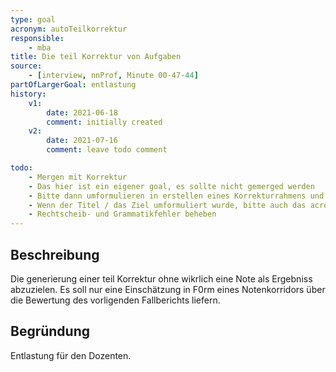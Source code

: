 ```yaml
---
type: goal
acronym: autoTeilkorrektur
responsible:
    - mba
title: Die teil Korrektur von Aufgaben
source:
    - [interview, nnProf, Minute 00-47-44]
partOfLargerGoal: entlastung
history:
    v1:
        date: 2021-06-18
        comment: initially created
    v2:
        date: 2021-07-16
        comment: leave todo comment 

todo:
    - Mergen mit Korrektur
    - Das hier ist ein eigener goal, es sollte nicht gemerged werden
    - Bitte dann umformulieren in erstellen eines Korrekturrahmens und die Ziel muss ausführlicher begründet werden
    - Wenn der Titel / das Ziel umformuliert wurde, bitte auch das acronym anpassen
    - Rechtscheib- und Grammatikfehler beheben
---
```


## Beschreibung

Die generierung einer teil Korrektur ohne wikrlich eine Note als Ergebniss abzuzielen. Es soll nur eine Einschätzung in F0rm eines Notenkorridors über die Bewertung des vorligenden Fallberichts liefern.

## Begründung

Entlastung für den Dozenten.
